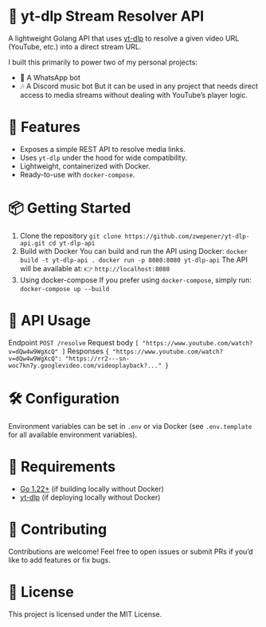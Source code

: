 # 🎵 yt-dlp Stream Resolver API
A lightweight Golang API that uses [yt-dlp](https://github.com/yt-dlp/yt-dlp) to resolve a given video URL (YouTube, etc.) into a direct stream URL.

I built this primarily to power two of my personal projects:
* 📱 A WhatsApp bot
* 🎶 A Discord music bot
But it can be used in any project that needs direct access to media streams without dealing with YouTube’s player logic.

# 🚀 Features
* Exposes a simple REST API to resolve media links.
* Uses `yt-dlp` under the hood for wide compatibility.
* Lightweight, containerized with Docker.
* Ready-to-use with `docker-compose`.

# 📦 Getting Started
1. Clone the repository
`git clone https://github.com/zwepener/yt-dlp-api.git
cd yt-dlp-api`
2. Build with Docker
You can build and run the API using Docker:
`docker build -t yt-dlp-api .
docker run -p 8080:8080 yt-dlp-api`
The API will be available at:
👉 `http://localhost:8080`
3. Using docker-compose
If you prefer using `docker-compose`, simply run:
`docker-compose up --build`

# 🔌 API Usage
Endpoint
`POST /resolve`
Request body
`[
  "https://www.youtube.com/watch?v=dQw4w9WgXcQ"
]`
Responses
`{
  "https://www.youtube.com/watch?v=dQw4w9WgXcQ": "https://rr2---sn-woc7kn7y.googlevideo.com/videoplayback?..."
}`

# 🛠 Configuration
Environment variables can be set in `.env` or via Docker (see `.env.template` for all available environment variables).

# 📜 Requirements
* [Go 1.22+](https://go.dev/doc/install) (if building locally without Docker)
* [yt-dlp](https://github.com/yt-dlp/yt-dlp) (if deploying locally without Docker)

# 🤝 Contributing
Contributions are welcome! Feel free to open issues or submit PRs if you’d like to add features or fix bugs.

# 📄 License
This project is licensed under the MIT License.
